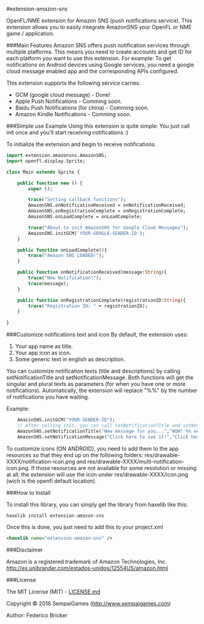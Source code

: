#extension-amazon-sns

OpenFL/NME extension for Amazon SNS (push notifications service).
This extension allows you to easily integrate AmazonSNS your OpenFL or NME game / application.

###Main Features
Amazon SNS offers push notification services through multiple platforms. This means you need to create accounts and get ID for each platform you want to use this extension.
For example: To get notifications on Android devices using Google services, you need a google cloud message enabled app and the corresponding APIs configured.

This extension supports the following service carries:
 
* GCM (google cloud message) - Done!
* Apple Push Notifications - Comming soon.
* Baidu Push Notifications (for china) - Comming soon.
* Amazon Kindle Notifications - Comming soon.

###Simple use Example
Using this extension is quite simple:
You just call init once and you'll start receiving notifications :)

To initialize the extension and begin to receive notifications.

```haxe
import extension.amazonsns.AmazonSNS;
import openfl.display.Sprite;

class Main extends Sprite {

	public function new () {
		super ();

		trace("Setting callback functions");
		AmazonSNS.onNotificationReceived = onNotificationReceived;
		AmazonSNS.onRegistrationComplete = onRegistrationComplete;
		AmazonSNS.onLoadComplete = onLoadComplete;

		trace("About to init AmazonSNS for Google Cloud Messages");
		AmazonSNS.initGCM('YOUR-GOOGLE-SENDER-ID');
	}

	public function onLoadComplete(){
		trace("Amazon SNS LOADED!");
	}

	public function onNotificationReceived(message:String){
		trace("New Notification!");
		trace(message);
	}

	public function onRegistrationComplete(registrationID:String){
		trace("Registration ID: " + registrationID);
	}
	
}
```
###Customize notifications text and icon
By default, the extension uses:
1) Your app name as title.
2) Your app icon as icon.
3) Some generic text in english as description.

You can customize notification texts (title and descriptions) by calling setNotificationTitle and setNotificationMessage. Both functions will get the singular and plural texts as parameters (for when you have one or more notifications). Automatically, the extension will replace "%%" by the number of notifications you have waiting.

Example:
```haxe
	AmazinSNS.initGCM("YOUR-SENDER-ID");
	// After calling init, you can call setNotificationTitle and setNotificationMessage;
	AmazonSNS.setNotificationTitle("New message for you...","WOW! %% new messages waiting");
	AmazonSNS.setNotificationMessage("Click here to see it!","Click here to see %% messages...");
```

To customize icons (ON ANDROID), you need to add them to the app resources so that they end up on the following folders: res/drawable-XXXX/notification-icon.png and res/drawable-XXXX/multi-notification-icon.png.
If those resources are not available for some resolution or missing at all, the extension will use the icon under res/drawable-XXXX/icon.png (wich is the openfl default location).


###How to Install

To install this library, you can simply get the library from haxelib like this:
```bash
haxelib install extension-amazon-sns
```

Once this is done, you just need to add this to your project.xml
```xml
<haxelib name="extension-amazon-sns" />
```

###Disclaimer

Amazon is a registered trademark of Amazon Technologies, Inc.
http://es.unibrander.com/estados-unidos/12554US/amazon.html

###License

The MIT License (MIT) - [LICENSE.md](LICENSE.md)

Copyright &copy; 2016 SempaiGames (http://www.sempaigames.com)

Author: Federico Bricker
